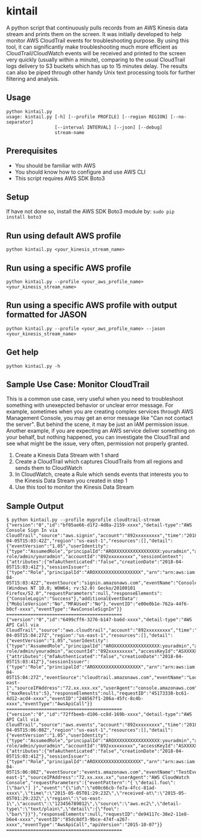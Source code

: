 # kintail

A python script that continuously pulls records from an AWS Kinesis data stream and prints them on the screen. It was initially developed to help monitor AWS CloudTrail events for troubleshooting purpose. By using this tool, it can significantly make troubleshooting much more efficient as CloudTrail/CloudWatch events will be received and printed to the screen very quickly (usually within a minute), comparing to the usual CloudTrail logs delivery to S3 buckets which has up to 15 minutes delay. The results can also be piped through other handy Unix text processing tools for further filtering and analysis.

## Usage
    python kintail.py
    usage: kintail.py [-h] [--profile PROFILE] [--region REGION] [--no-separator]
                      [--interval INTERVAL] [--json] [--debug]
                      stream-name

## Prerequisites
- You should be familiar with AWS
- You should know how to configure and use AWS CLI
- This script requires AWS SDK Boto3

## Setup
If have not done so, install the AWS SDK Boto3 module by:
`sudo pip install boto3`

## Run using default AWS profile
`python kintail.py <your_kinesis_stream_name>`

## Run using a specific AWS profile
`python kintail.py --profile <your_aws_profile_name> <your_kinesis_stream_name>`

## Run using a specific AWS profile with output formatted for JASON
`python kintail.py --profile <your_aws_profile_name> --jason <your_kinesis_stream_name>`

## Get help
`python kintail.py -h`

## Sample Use Case: Monitor CloudTrail
This is a common use case, very useful when you need to troubleshoot something with unexepcted behavior or unclear error message. For example, sometimes when you are creating complex services through AWS Management Console, you may get an error message like "Can not contact the server". But behind the scene, it may be just an IAM permission issue. Another example, if you are expecting an AWS service deliver something on your behalf, but nothing happened, you can investigate the CloudTrail and see what might be the issue, very often, permission not properly granted.
1. Create a Kinesis Data Stream with 1 shard
2. Create a CloudTrail which captures CloudTrails from all regions and sends them to CloudWatch
3. In CloudWatch, create a Rule which sends events that interests you to the Kinesis Data Stream you created in step 1
4. Use this tool to monitor the Kinesis Data Stream

## Sample Output
    $ python kintail.py --profile myprofile cloudtrail-stream
    {"version":"0","id":"bf05ae66-d1f2-4d8a-2159-xxxx","detail-type":"AWS Console Sign In via CloudTrail","source":"aws.signin","account":"892xxxxxxxxx","time":"2018-04-05T15:03:42Z","region":"us-east-1","resources":[],"detail":{"eventVersion":"1.05","userIdentity":{"type":"AssumedRole","principalId":"AROXXXXXXXXXXXXXXXXX:youradmin","arn":"arn:aws:sts::892xxxxxxxxx:assumed-role/admin/youradmin","accountId":"892xxxxxxxxx","sessionContext":{"attributes":{"mfaAuthenticated":"false","creationDate":"2018-04-05T15:03:41Z"},"sessionIssuer":{"type":"Role","principalId":"AROXXXXXXXXXXXXXXXXX","arn":"arn:aws:iam::892xxxxxxxxx:role/admin","accountId":"892xxxxxxxxx","userName":"admin"}}},"eventTime":"2018-04-05T15:03:42Z","eventSource":"signin.amazonaws.com","eventName":"ConsoleLogin","awsRegion":"global","sourceIPAddress":"72.xx.xxx.xx","userAgent":"Mozilla/5.0 (Windows NT 10.0; WOW64; rv:52.0) Gecko/20100101 Firefox/52.0","requestParameters":null,"responseElements":{"ConsoleLogin":"Success"},"additionalEventData":{"MobileVersion":"No","MFAUsed":"No"},"eventID":"e00e0b1e-762a-44f6-b0cf-xxxx","eventType":"AwsConsoleSignIn"}}
    ===========================================
    {"version":"0","id":"6499cff6-3276-b147-ba6d-xxxx","detail-type":"AWS API Call via CloudTrail","source":"aws.cloudtrail","account":"892xxxxxxxxx","time":"2018-04-05T15:04:27Z","region":"us-east-1","resources":[],"detail":{"eventVersion":"1.05","userIdentity":{"type":"AssumedRole","principalId":"AROXXXXXXXXXXXXXXXXX:youradmin","arn":"arn:aws:sts::892xxxxxxxxx:assumed-role/admin/youradmin","accountId":"892xxxxxxxxx","accessKeyId":"ASXXXXXXXXXXXXXXXX","sessionContext":{"attributes":{"mfaAuthenticated":"false","creationDate":"2018-04-05T15:03:41Z"},"sessionIssuer":{"type":"Role","principalId":"AROXXXXXXXXXXXXXXXXX","arn":"arn:aws:iam::892xxxxxxxxx:role/admin","accountId":"892xxxxxxxxx","userName":"admin"}}},"eventTime":"2018-04-05T15:04:27Z","eventSource":"cloudtrail.amazonaws.com","eventName":"LookupEvents","awsRegion":"us-east-1","sourceIPAddress":"72.xx.xxx.xx","userAgent":"console.amazonaws.com","requestParameters":{"maxResults":5},"responseElements":null,"requestID":"45173338-bc61-4d12-acd4-xxxx","eventID":"248567f1-206a-45fc-8c4b-xxxx","eventType":"AwsApiCall"}}
    ===========================================
    {"version":"0","id":"72ffbeeb-d106-cc8d-169b-xxxx","detail-type":"AWS API Call via CloudTrail","source":"aws.events","account":"892xxxxxxxxx","time":"2018-04-05T15:06:08Z","region":"us-east-1","resources":[],"detail":{"eventVersion":"1.05","userIdentity":{"type":"AssumedRole","principalId":"AROXXXXXXXXXXXXXXXXX:youradmin","arn":"arn:aws:sts::892xxxxxxxxx:assumed-role/admin/youradmin","accountId":"892xxxxxxxxx","accessKeyId":"ASXXXXXXXXXXXXXXXX","sessionContext":{"attributes":{"mfaAuthenticated":"false","creationDate":"2018-04-05T15:03:41Z"},"sessionIssuer":{"type":"Role","principalId":"AROXXXXXXXXXXXXXXXXX","arn":"arn:aws:iam::892xxxxxxxxx:role/admin","accountId":"892xxxxxxxxx","userName":"admin"}}},"eventTime":"2018-04-05T15:06:08Z","eventSource":"events.amazonaws.com","eventName":"TestEventPattern","awsRegion":"us-east-1","sourceIPAddress":"72.xx.xxx.xx","userAgent":"AWS CloudWatch Console","requestParameters":{"eventPattern":"{ \"detail.foo\": [\"bar\"] }","event":"{\"id\":\"e00c66cb-fe7a-4fcc-81ad-xxxx\",\"time\":\"2015-05-05T01:29:23Z\",\"received-at\":\"2015-05-05T01:29:23Z\",\"region\":\"us-east-1\",\"account\":\"123456789012\",\"source\":\"aws.ec2\",\"detail-type\":\"text/plain\",\"detail\":{\"foo\": \"bar\"}}"},"responseElements":null,"requestID":"de94117c-38e2-11e8-b6e4-xxxx","eventID":"85dc8df3-9bce-474f-a267-xxxx","eventType":"AwsApiCall","apiVersion":"2015-10-07"}}
    ===========================================
    
    
